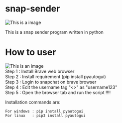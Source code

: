 # snap-sender
![This is a image](https://cdn.iconscout.com/icon/free/png-128/snapchat-129-498414.png)

This is a snap sender program written in python 

# How to user
![This is an image](https://cdn.icon-icons.com/icons2/2552/PNG/96/brave_browser_logo_icon_153013.png)
<br>Step 1 : Install Brave web browser
<br>Step 2 : Install requirement (pip install pyautogui)
<br>Step 3 : Login to snapchat on brave browser
<br>Step 4 : Edit the username tag "<<USERNAME>>" as "username123"
<br>Step 5 : Open the browser tab and run the script !!!!

  Installation commands are:
```
For windows : pip install pyautogui
For linux   : pip3 install pyautogui 
```
